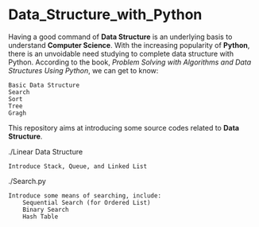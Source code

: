 # Data_Structure_with_Python
Having a good command of **Data Structure** is an underlying basis to understand **Computer Science**.
With the increasing popularity of **Python**, there is an unvoidable need studying to complete data structure with Python.
According to the book, _Problem Solving with Algorithms and Data Structures Using Python_, we can get to know:

    Basic Data Structure
    Search
    Sort
    Tree
    Gragh

This repository aims at introducing some source codes related to **Data Structure**.

./Linear Data Structure

    Introduce Stack, Queue, and Linked List

./Search.py

    Introduce some means of searching, include:
        Sequential Search (for Ordered List)
        Binary Search
        Hash Table
